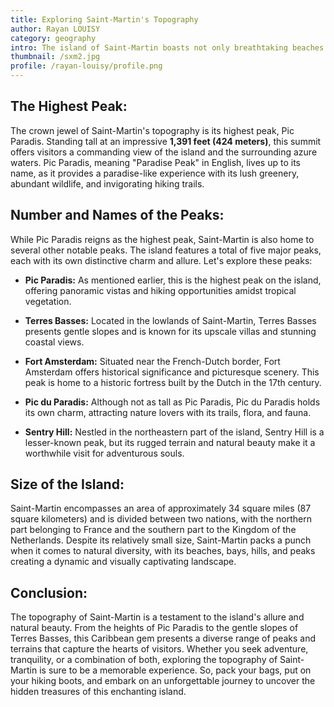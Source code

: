 ```yaml
---
title: Exploring Saint-Martin's Topography
author: Rayan LOUISY
category: geography
intro: The island of Saint-Martin boasts not only breathtaking beaches and a vibrant cultural scene but also a diverse and captivating topography. This enchanting island, known for its blend of French and Dutch influences, presents a landscape that ranges from rolling hills to rugged cliffs, creating a paradise for both adventure seekers and nature enthusiasts. In this article, we will delve into the topography of Saint-Martin.
thumbnail: /sxm2.jpg
profile: /rayan-louisy/profile.png
---
```




## The Highest Peak:

The crown jewel of Saint-Martin's topography is its highest peak, Pic Paradis. Standing tall at an impressive **1,391 feet (424 meters)**, this summit offers visitors a commanding view of the island and the surrounding azure waters. Pic Paradis, meaning "Paradise Peak" in English, lives up to its name, as it provides a paradise-like experience with its lush greenery, abundant wildlife, and invigorating hiking trails.

## Number and Names of the Peaks:

While Pic Paradis reigns as the highest peak, Saint-Martin is also home to several other notable peaks. The island features a total of five major peaks, each with its own distinctive charm and allure. Let's explore these peaks:

- **Pic Paradis:** As mentioned earlier, this is the highest peak on the island, offering panoramic vistas and hiking opportunities amidst tropical vegetation.

- **Terres Basses:** Located in the lowlands of Saint-Martin, Terres Basses presents gentle slopes and is known for its upscale villas and stunning coastal views.

- **Fort Amsterdam:** Situated near the French-Dutch border, Fort Amsterdam offers historical significance and picturesque scenery. This peak is home to a historic fortress built by the Dutch in the 17th century.

- **Pic du Paradis:** Although not as tall as Pic Paradis, Pic du Paradis holds its own charm, attracting nature lovers with its trails, flora, and fauna.

- **Sentry Hill:** Nestled in the northeastern part of the island, Sentry Hill is a lesser-known peak, but its rugged terrain and natural beauty make it a worthwhile visit for adventurous souls.

## Size of the Island:

Saint-Martin encompasses an area of approximately 34 square miles (87 square kilometers) and is divided between two nations, with the northern part belonging to France and the southern part to the Kingdom of the Netherlands. Despite its relatively small size, Saint-Martin packs a punch when it comes to natural diversity, with its beaches, bays, hills, and peaks creating a dynamic and visually captivating landscape.

## Conclusion:

The topography of Saint-Martin is a testament to the island's allure and natural beauty. From the heights of Pic Paradis to the gentle slopes of Terres Basses, this Caribbean gem presents a diverse range of peaks and terrains that capture the hearts of visitors. Whether you seek adventure, tranquility, or a combination of both, exploring the topography of Saint-Martin is sure to be a memorable experience. So, pack your bags, put on your hiking boots, and embark on an unforgettable journey to uncover the hidden treasures of this enchanting island.

